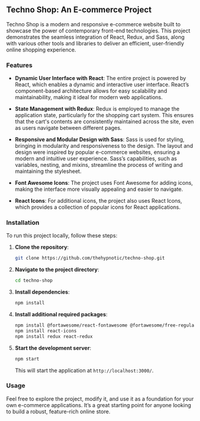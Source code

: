 ## Techno Shop: An E-commerce Project

Techno Shop is a modern and responsive e-commerce website built to showcase the power of contemporary front-end technologies. This project demonstrates the seamless integration of React, Redux, and Sass, along with various other tools and libraries to deliver an efficient, user-friendly online shopping experience.

### Features

- **Dynamic User Interface with React**: The entire project is powered by React, which enables a dynamic and interactive user interface. React’s component-based architecture allows for easy scalability and maintainability, making it ideal for modern web applications.
- **State Management with Redux**: Redux is employed to manage the application state, particularly for the shopping cart system. This ensures that the cart's contents are consistently maintained across the site, even as users navigate between different pages.

- **Responsive and Modular Design with Sass**: Sass is used for styling, bringing in modularity and responsiveness to the design. The layout and design were inspired by popular e-commerce websites, ensuring a modern and intuitive user experience. Sass’s capabilities, such as variables, nesting, and mixins, streamline the process of writing and maintaining the stylesheet.

- **Font Awesome Icons**: The project uses Font Awesome for adding icons, making the interface more visually appealing and easier to navigate.

- **React Icons**: For additional icons, the project also uses React Icons, which provides a collection of popular icons for React applications.

### Installation

To run this project locally, follow these steps:

1. **Clone the repository**:
   ```bash
   git clone https://github.com/thehypnotic/techno-shop.git
   ```
2. **Navigate to the project directory**:
   ```bash
   cd techno-shop
   ```
3. **Install dependencies**:
   ```bash
   npm install
   ```
4. **Install additional required packages**:
   ```bash
   npm install @fortawesome/react-fontawesome @fortawesome/free-regular-svg-icons
   npm install react-icons
   npm install redux react-redux
   ```
5. **Start the development server**:
   ```bash
   npm start
   ```
   This will start the application at `http://localhost:3000/`.

### Usage

Feel free to explore the project, modify it, and use it as a foundation for your own e-commerce applications. It’s a great starting point for anyone looking to build a robust, feature-rich online store.
